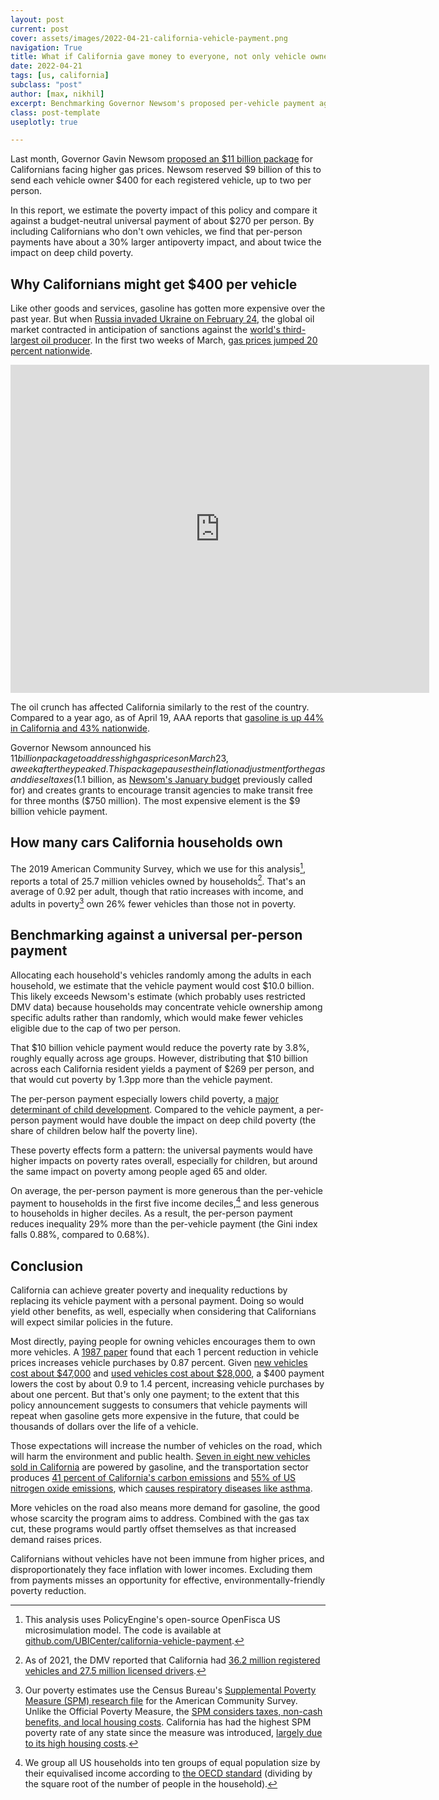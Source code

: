 ```yaml
---
layout: post
current: post
cover: assets/images/2022-04-21-california-vehicle-payment.png
navigation: True
title: What if California gave money to everyone, not only vehicle owners?
date: 2022-04-21
tags: [us, california]
subclass: "post"
author: [max, nikhil]
excerpt: Benchmarking Governor Newsom's proposed per-vehicle payment against a per-person payment.
class: post-template
useplotly: true

---
```


Last month, Governor Gavin Newsom [proposed an $11 billion package](https://www.gov.ca.gov/2022/03/23/governor-newsom-proposes-11-billion-relief-package-for-californians-facing-higher-gas-prices/) for Californians facing higher gas prices. Newsom reserved $9 billion of this to send each vehicle owner $400 for each registered vehicle, up to two per person.

In this report, we estimate the poverty impact of this policy and compare it against a budget-neutral universal payment of about $270 per person. By including Californians who don't own vehicles, we find that per-person payments have about a 30% larger antipoverty impact, and about twice the impact on deep child poverty.

## Why Californians might get $400 per vehicle

Like other goods and services, gasoline has gotten more expensive over the past year. But when [Russia invaded Ukraine on February 24](https://www.usnews.com/news/best-countries/slideshows/a-timeline-of-the-russia-ukraine-conflict), the global oil market contracted in anticipation of sanctions against the [world's third-largest oil producer](https://www.eia.gov/tools/faqs/faq.php?id=709&t=6). In the first two weeks of March, [gas prices jumped 20 percent nationwide](https://fred.stlouisfed.org/series/GASREGW).

<iframe src="https://fred.stlouisfed.org/graph/graph-landing.php?g=OoCX&width=670&height=475" scrolling="no" frameborder="0" style="overflow:hidden; width:670px; height:525px;" allowTransparency="true" loading="lazy"></iframe>

The oil crunch has affected California similarly to the rest of the country. Compared to a year ago, as of April 19, AAA reports that [gasoline is up 44% in California and 43% nationwide](https://gasprices.aaa.com/?state=CA).

Governor Newsom announced his $11 billion package to address high gas prices on March 23, a week after they peaked. This package pauses the inflation adjustment for the gas and diesel taxes ($1.1 billion, as [Newsom's January budget](https://www.ebudget.ca.gov/2022-23/pdf/BudgetSummary/FullBudgetSummary.pdf#page=216) previously called for) and creates grants to encourage transit agencies to make transit free for three months ($750 million). The most expensive element is the $9 billion vehicle payment.

## How many cars California households own

The 2019 American Community Survey, which we use for this analysis[^1], reports a total of 25.7 million vehicles owned by households[^2]. That's an average of 0.92 per adult, though that ratio increases with income, and adults in poverty[^3] own 26% fewer vehicles than those not in poverty.


[^1]: This analysis uses PolicyEngine's open-source OpenFisca US microsimulation model. The code is available at [github.com/UBICenter/california-vehicle-payment](https://github.com/UBICenter/california-vehicle-payment).

[^2]: As of 2021, the DMV reported that California had [36.2 million registered vehicles and 27.5 million licensed drivers](https://www.dmv.ca.gov/portal/file/california-dmv-statistics-pdf/). 

[^3]: Our poverty estimates use the Census Bureau's [Supplemental Poverty Measure (SPM) research file](https://www.census.gov/data/datasets/time-series/demo/supplemental-poverty-measure/acs-research-files.html) for the American Community Survey. Unlike the Official Poverty Measure, the [SPM considers taxes, non-cash benefits, and local housing costs](https://www.census.gov/topics/income-poverty/supplemental-poverty-measure.html). California has had the highest SPM poverty rate of any state since the measure was introduced, [largely due to its high housing costs](https://www.ubicenter.org/california-ab65-calubi).


<div>
  <script>
    $(document).ready(function(){
      $("#graph_graph_1_1").load("{{site.baseurl}}assets/markdown_assets/california-vehicle-payment/graph_1_1.html");
    });
  </script>
</div>
<div id = "graph_graph_1_1"></div>

<div>
  <script>
    $(document).ready(function(){
      $("#graph_graph_1_2").load("{{site.baseurl}}assets/markdown_assets/california-vehicle-payment/graph_1_2.html");
    });
  </script>
</div>
<div id = "graph_graph_1_2"></div>

## Benchmarking against a universal per-person payment

Allocating each household's vehicles randomly among the adults in each household, we estimate that the vehicle payment would cost $10.0 billion. This likely exceeds Newsom's estimate (which probably uses restricted DMV data) because households may concentrate vehicle ownership among specific adults rather than randomly, which would make fewer vehicles eligible due to the cap of two per person.

That $10 billion vehicle payment would reduce the poverty rate by 3.8%, roughly equally across age groups. However, distributing that $10 billion across each California resident yields a payment of $269 per person, and that would cut poverty by 1.3pp more than the vehicle payment.

<div>
  <script>
    $(document).ready(function(){
      $("#graph_graph_3_1").load("{{site.baseurl}}assets/markdown_assets/california-vehicle-payment/graph_3_1.html");
    });
  </script>
</div>
<div id = "graph_graph_3_1"></div>

The per-person payment especially lowers child poverty, a [major determinant of child development](https://child-allowance.ubicenter.org/empirical.html). Compared to the vehicle payment, a per-person payment would have double the impact on deep child poverty (the share of children below half the poverty line).

<div>
  <script>
    $(document).ready(function(){
      $("#graph_graph_5_1").load("{{site.baseurl}}assets/markdown_assets/california-vehicle-payment/graph_5_1.html");
    });
  </script>
</div>
<div id = "graph_graph_5_1"></div>

These poverty effects form a pattern: the universal payments would have higher impacts on poverty rates overall, especially for children, but around the same impact on poverty among people aged 65 and older.

<div>
  <script>
    $(document).ready(function(){
      $("#graph_graph_7_1").load("{{site.baseurl}}assets/markdown_assets/california-vehicle-payment/graph_7_1.html");
    });
  </script>
</div>
<div id = "graph_graph_7_1"></div>

On average, the per-person payment is more generous than the per-vehicle payment to households in the first five income deciles,[^4] and less generous to households in higher deciles. As a result, the per-person payment reduces inequality 29% more than the per-vehicle payment (the Gini index falls 0.88%, compared to 0.68%).


[^4]: We group all US households into ten groups of equal population size by their equivalised income according to [the OECD standard](https://www.oecd.org/economy/growth/OECD-Note-EquivalenceScales.pdf) (dividing by the square root of the number of people in the household).

<div>
  <script>
    $(document).ready(function(){
      $("#graph_graph_9_1").load("{{site.baseurl}}assets/markdown_assets/california-vehicle-payment/graph_9_1.html");
    });
  </script>
</div>
<div id = "graph_graph_9_1"></div>

## Conclusion

California can achieve greater poverty and inequality reductions by replacing its vehicle payment with a personal payment. Doing so would yield other benefits, as well, especially when considering that Californians will expect similar policies in the future.

Most directly, paying people for owning vehicles encourages them to own more vehicles. A [1987 paper](https://lindseyresearch.com/wp-content/uploads/2021/12/NHTSA-2021-0053-1575-Exhibit-41-McCarthy-1996.pdf) found that each 1 percent reduction in vehicle prices increases vehicle purchases by 0.87 percent. Given [new vehicles cost about $47,000](https://www.kbb.com/car-news/average-new-car-price-tops-47000/) and [used vehicles cost about $28,000](https://www.kbb.com/car-news/average-used-car-price-now-over-28000/), a $400 payment lowers the cost by about 0.9 to 1.4 percent, increasing vehicle purchases by about one percent. But that's only one payment; to the extent that this policy announcement suggests to consumers that vehicle payments will repeat when gasoline gets more expensive in the future, that could be thousands of dollars over the life of a vehicle.

Those expectations will increase the number of vehicles on the road, which will harm the environment and public health. [Seven in eight new vehicles sold in California](https://www.gov.ca.gov/2022/02/25/california-leads-the-nations-zev-market-surpassing-1-million-electric-vehicles-sold/#:~:text=Over%20the%20past%2010%20years,other%20zero%2Demission%20vehicle%20metrics%2C) are powered by gasoline, and the transportation sector produces [41 percent of California's carbon emissions](https://ww2.arb.ca.gov/ghg-inventory-data) and [55% of US nitrogen oxide emissions](https://www.epa.gov/transportation-air-pollution-and-climate-change/smog-soot-and-other-air-pollution-transportation), which [causes respiratory diseases like asthma](https://www.epa.gov/no2-pollution/basic-information-about-no2).

More vehicles on the road also means more demand for gasoline, the good whose scarcity the program aims to address. Combined with the gas tax cut, these programs would partly offset themselves as that increased demand raises prices.

Californians without vehicles have not been immune from higher prices, and disproportionately they face inflation with lower incomes. Excluding them from payments misses an opportunity for effective, environmentally-friendly poverty reduction.